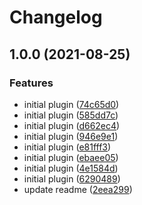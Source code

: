 # Changelog

## 1.0.0 (2021-08-25)


### Features

* initial plugin ([74c65d0](https://www.github.com/FormidableLabs/asdf-aws-vault/commit/74c65d03a8f62799fd925eaa31502342607efae6))
* initial plugin ([585dd7c](https://www.github.com/FormidableLabs/asdf-aws-vault/commit/585dd7c9699d37a2e0b8abd50a5df09b393afd97))
* initial plugin ([d662ec4](https://www.github.com/FormidableLabs/asdf-aws-vault/commit/d662ec41f3bb95eeeddac2421fdf26b9757813fb))
* initial plugin ([946e9e1](https://www.github.com/FormidableLabs/asdf-aws-vault/commit/946e9e15e17d676a0aa62b417dd3f4a9fa3f3056))
* initial plugin ([e81fff3](https://www.github.com/FormidableLabs/asdf-aws-vault/commit/e81fff3df07fe9c8d9448756f2bd762eb66ed32a))
* initial plugin ([ebaee05](https://www.github.com/FormidableLabs/asdf-aws-vault/commit/ebaee05082cc41e35046e6a1c08e6f5ff967c8f3))
* initial plugin ([4e1584d](https://www.github.com/FormidableLabs/asdf-aws-vault/commit/4e1584d0266126967b55f35ab2b43ed4713eb040))
* initial plugin ([6290489](https://www.github.com/FormidableLabs/asdf-aws-vault/commit/62904893ece9c003afa62cb3260042e2c0c9ff30))
* update readme ([2eea299](https://www.github.com/FormidableLabs/asdf-aws-vault/commit/2eea29909eb0211d831e0747a079389d40238df7))
